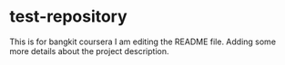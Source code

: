 # test-repository
This is for bangkit coursera
I am editing the README file. Adding some more details about the project description.
